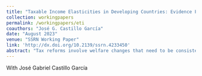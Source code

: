 ```yaml
---
title: "Taxable Income Elasticities in Developing Countries: Evidence From Ecuador"
collection: workingpapers
permalink: /workingpapers/eti
coauthors: "José G. Castillo García"
date: "August 2023"
venue: "SSRN Working Paper"
link: 'http://dx.doi.org/10.2139/ssrn.4233450'
abstract: "Tax reforms involve welfare changes that need to be consistently measured. Pivotal parameter in such empirical efforts is the Elasticity of Taxable Income (ETI). This paper contributes to the estimation of the ETI in developing economies. We rely on a research design based on Ecuador's Reformatory Law of Tax Equity of 2007. By using personal income tax administrative records, we show that, on average, the ETI (net-of-MTR) of the aggregated gross income is around -0.23. Also, we find evidence of heterogeneous responses to tax policy shocks through changes in Marginal Tax Rates, conditional on income levels; a one percentage point increase in the MTR leads to an increase of 0.15 percentage points of the aggregated gross income in lower-income taxpayers, while for higher-income taxpayers we report a null effect. Results are robust to different specifications and adjustments proposed due to parallel changes in deduction policies."
---
```

With José Gabriel Castillo García